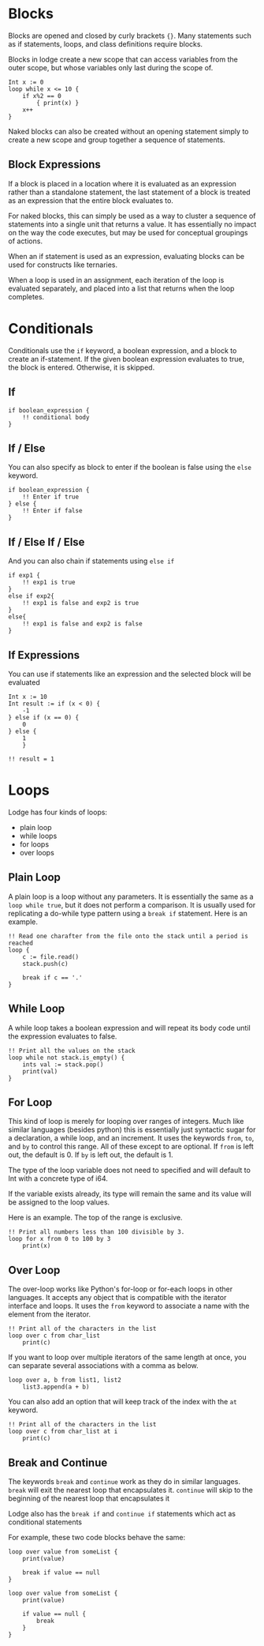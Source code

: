 # Blocks

Blocks are opened and closed by curly brackets `{}`. Many statements such as if statements, loops, and class definitions require blocks.

Blocks in lodge create a new scope that can access variables from the outer scope, but whose variables only last during the scope of. 

``` Lodge
Int x := 0
loop while x <= 10 {
	if x%2 == 0 
		{ print(x) }	
	x++
}
```

Naked blocks can also be created without an opening statement simply to create a new scope and group together a sequence of statements.

## Block Expressions
If a block is placed in a location where it is evaluated as an expression rather than a standalone statement, the last statement of a block is treated as an expression that the entire block evaluates to.

For naked blocks, this can simply be used as a way to cluster a sequence of statements into a single unit that returns a value. It has essentially no impact on the way the code executes, but may be used for conceptual groupings of actions.

When an if statement is used as an expression, evaluating blocks can be used for constructs like ternaries.

When a loop is used in an assignment, each iteration of the loop is evaluated separately, and placed into a list that returns when the loop completes. 


# Conditionals

Conditionals use the `if` keyword, a boolean expression, and a block to create an if-statement. If the given boolean expression evaluates to true, the block is entered. Otherwise, it is skipped.
## If
``` Lodge
if boolean_expression {
	!! conditional body
}

```

## If / Else
You can also specify as block to enter if the boolean is false using the `else` keyword.
``` Lodge
if boolean_expression {
	!! Enter if true
} else {
	!! Enter if false
}

```


## If / Else If / Else
And you can also chain if statements using `else if`
``` Lodge
if exp1 {
	!! exp1 is true
}
else if exp2{
	!! exp1 is false and exp2 is true
}
else{
	!! exp1 is false and exp2 is false
}
```

## If Expressions
You can use if statements like an expression and the selected block will be evaluated
``` Lodge
Int x := 10
Int result := if (x < 0) {
	-1
} else if (x == 0) {
	0
} else {
	1
	}

!! result = 1
```

# Loops

Lodge has four kinds of loops:
* plain loop
* while loops
* for loops
* over loops

## Plain Loop
A plain loop is a loop without any parameters. It is essentially the same as a `loop while true`, but it does not perform a comparison. It is usually used for replicating a do-while type pattern using a `break if` statement.
Here is an example.
``` Lodge
!! Read one charafter from the file onto the stack until a period is reached
loop {
	c := file.read()
	stack.push(c)
	
	break if c == '.'
}
```


## While Loop
A while loop takes a boolean expression and will repeat its body code until the expression evaluates to false.


``` Lodge
!! Print all the values on the stack
loop while not stack.is_empty() {
	ints val := stack.pop()
	print(val)
}
```

## For Loop

This kind of loop is merely for looping over ranges of integers. Much like similar languages (besides python) this is essentially just syntactic sugar for a declaration, a while loop, and an increment. It uses the keywords `from`, `to`, and `by` to control this range. All of these except to are optional. If `from` is left out, the default is 0. If `by` is left out, the default is 1.

The type of the loop variable does not need to specified and will default to Int with a concrete type of i64.

If the variable exists already, its type will remain the same and its value will be assigned to the loop values.

Here is an example. The top of the range is exclusive.

``` Lodge
!! Print all numbers less than 100 divisible by 3.
loop for x from 0 to 100 by 3
	print(x)
```

## Over Loop
The over-loop works like Python's for-loop or for-each loops in other languages. It accepts any object that is compatible with the iterator interface and loops. It uses the `from` keyword to associate a name with the element from the iterator.

``` Lodge
!! Print all of the characters in the list
loop over c from char_list
	print(c)
```

If you want to loop over multiple iterators of the same length at once, you can separate several associations with a comma as below.

``` Lodge
loop over a, b from list1, list2
	list3.append(a + b)
```


You can also add an option that will keep track of the index with the `at` keyword.
``` Lodge
!! Print all of the characters in the list
loop over c from char_list at i
	print(c)
```


## Break and Continue

The keywords `break` and `continue` work as they do in similar languages.
`break` will exit the nearest loop that encapsulates it.
`continue` will skip to the beginning of the nearest loop that encapsulates it

Lodge also has the ` break if ` and ` continue if ` statements which act as conditional statements

For example, these two code blocks behave the same:
``` Lodge
loop over value from someList {
	print(value)
	
	break if value == null
}

loop over value from someList {
	print(value)

	if value == null {
		break
	}
}
```